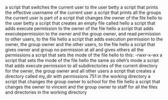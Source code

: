 a script that switches the current user to the user betty
a script that prints the effective username of the current user
a script that prints all the groups the current user is part of
a script that changes the owner of the file hello to the user betty
a script that creates an empty file called hello
a script that adds execute permission to the owner of the file hello
a script that adds executepermission to the owner and the group owner, and read permission to other users, to the file hello
a script that adds execution permission to the owner, the group owner and the other users, to the file hello
a script that gives owner and group no permission at all and gives others all the permissions
a script that sets the mode of the file hello to this: -rwxr-x-wx
a script that sets the mode of the file hello the same as olleh’s mode
a script that adds execute permission to all subdirectories of the current directory for the owner, the group owner and all other users
a script that creates a directory called my_dir with permissions 751 in the working directory
a script that changes the group owner to school for the file hello
a script that changes the owner to vincent and the group owner to staff for all the files and directories in the working directory
